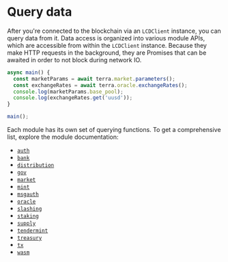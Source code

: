 # Query data

After you're connected to the blockchain via an `LCDClient` instance, you can query data from it. Data access is organized into various module APIs, which are accessible from within the `LCDClient` instance. Because they make HTTP requests in the background, they are Promises that can be awaited in order to not block during network IO.

```ts
async main() {
  const marketParams = await terra.market.parameters();
  const exchangeRates = await terra.oracle.exchangeRates();
  console.log(marketParams.base_pool);
  console.log(exchangeRates.get('uusd'));
}

main();
```

Each module has its own set of querying functions. To get a comprehensive list, explore the module documentation:

- [`auth`](https://terra-money.github.io/terra.js/modules/client_lcd_api_AuthAPI.html)
- [`bank`](https://terra-money.github.io/terra.js/modules/client_lcd_api_BankAPI.html)
- [`distribution`](https://terra-money.github.io/terra.js/modules/client_lcd_api_DistributionAPI.html)
- [`gov`](https://terra-money.github.io/terra.js/modules/client_lcd_api_GovAPI.html)
- [`market`](https://terra-money.github.io/terra.js/modules/client_lcd_api_MarketAPI.html)
- [`mint`](https://terra-money.github.io/terra.js/modules/client_lcd_api_MintAPI.html)
- [`msgauth`](https://terra-money.github.io/terra.js/modules/client_lcd_api_MsgAuthAPI.html)
- [`oracle`](https://terra-money.github.io/terra.js/modules/client_lcd_api_OracleAPI.html)
- [`slashing`](https://terra-money.github.io/terra.js/modules/client_lcd_api_SlashingAPI.html)
- [`staking`](https://terra-money.github.io/terra.js/modules/client_lcd_api_StakingAPI.html)
- [`supply`](https://terra-money.github.io/terra.js/modules/client_lcd_api_SupplyAPI.html)
- [`tendermint`](https://terra-money.github.io/terra.js/modules/client_lcd_api_TendermintAPI.html)
- [`treasury`](https://terra-money.github.io/terra.js/modules/client_lcd_api_TreasuryAPI.html)
- [`tx`](https://terra-money.github.io/terra.js/modules/client_lcd_api_TxAPI.html)
- [`wasm`](https://terra-money.github.io/terra.js/modules/client_lcd_api_WasmAPI.html)
